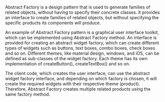 

Abstract Factory is a design pattern that is used to generate families of related objects, without having to specify their concrete classes. It provides an interface to create families of related objects, but without specifying the specific products its components will produce.

An example of Abstract Factory pattern is a graphical user interface toolkit, which can be implemented using Abstract Factory method. An interface is provided for creating an abstract widget factory, which can create different types of widgets such as buttons, text boxes, combo boxes, check boxes and so on. 
Different themes, like material design, windows, and iOS, can be defined as sub-classes of the widget factory. Each theme has its own implementation of createButton(), createTextBox() and so on. 

The client code, which creates the user interface, can use the abstract widget factory interface, and depending on which factory is chosen, it will create the required widgets with their respective theme (product). Therefore, Abstract Factory creates multiple related products using the same factory method.